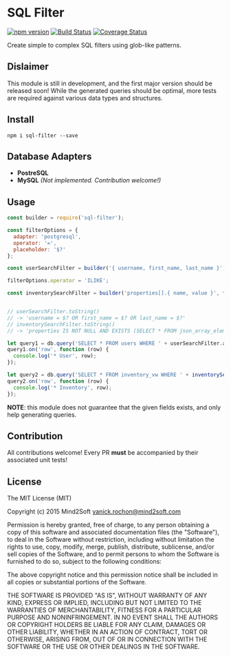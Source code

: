 # SQL Filter

[![npm version](https://badge.fury.io/js/sql-filter.svg)](https://badge.fury.io/js/sql-filter)
[![Build Status](https://travis-ci.org/yanickrochon/sql-filter.svg?branch=master)](https://travis-ci.org/yanickrochon/sql-filter)
[![Coverage Status](https://coveralls.io/repos/github/yanickrochon/sql-filter/badge.svg?branch=master)](https://coveralls.io/github/yanickrochon/sql-filter?branch=master)

Create simple to complex SQL filters using glob-like patterns.

## Dislaimer

This module is still in development, and the first major version should be
released soon! While the generated queries should be optimal, more tests are
required against various data types and structures.


## Install

`npm i sql-filter --save`

## Database Adapters

* **PostreSQL**
* **MySQL** *(Not implemented. Contribution welcome!)*

## Usage

```js
const builder = require('sql-filter');

const filterOptions = {
  adapter: 'postgresql',
  operator: '=',
  placeholder: '$?'
};

const userSearchFilter = builder('{ username, first_name, last_name }', filterOptions);

filterOptions.operator = 'ILIKE';

const inventorySearchFilter = builder('properties[].{ name, value }', filterOptions);


// userSearchFilter.toString()
// -> 'username = $? OR first_name = $? OR last_name = $?'
// inventorySearchFilter.toString()
// -> 'properties IS NOT NULL AND EXISTS (SELECT * FROM json_array_elements(properties) AS _properties WHERE _properties->>\'name\' ILIKE $?::TEXT OR _properties->>\'value\' ILIKE $?::TEXT)''

let query1 = db.query('SELECT * FROM users WHERE ' + userSearchFilter.apply('John'));
query1.on('row', function (row) {
  console.log('* User', row);
});

let query2 = db.query('SELECT * FROM inventory_vw WHERE ' + inventorySearchFilter('%pvc%'))
query2.on('row', function (row) {
  console.log('* Inventory', row);
});

```

**NOTE**: this module does not guarantee that the given fields exists, and only
help generating queries.

## Contribution

All contributions welcome! Every PR **must** be accompanied by their associated
unit tests!


## License

The MIT License (MIT)

Copyright (c) 2015 Mind2Soft <yanick.rochon@mind2soft.com>

Permission is hereby granted, free of charge, to any person obtaining a copy of
this software and associated documentation files (the "Software"), to deal in
the Software without restriction, including without limitation the rights to
use, copy, modify, merge, publish, distribute, sublicense, and/or sell copies of
the Software, and to permit persons to whom the Software is furnished to do so,
subject to the following conditions:

The above copyright notice and this permission notice shall be included in all
copies or substantial portions of the Software.

THE SOFTWARE IS PROVIDED "AS IS", WITHOUT WARRANTY OF ANY KIND, EXPRESS OR
IMPLIED, INCLUDING BUT NOT LIMITED TO THE WARRANTIES OF MERCHANTABILITY, FITNESS
FOR A PARTICULAR PURPOSE AND NONINFRINGEMENT. IN NO EVENT SHALL THE AUTHORS OR
COPYRIGHT HOLDERS BE LIABLE FOR ANY CLAIM, DAMAGES OR OTHER LIABILITY, WHETHER
IN AN ACTION OF CONTRACT, TORT OR OTHERWISE, ARISING FROM, OUT OF OR IN
CONNECTION WITH THE SOFTWARE OR THE USE OR OTHER DEALINGS IN THE SOFTWARE.
